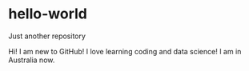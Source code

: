 # hello-world
Just another repository

Hi!
I am new to GitHub!
I love learning coding and data science!
I am in Australia now.
